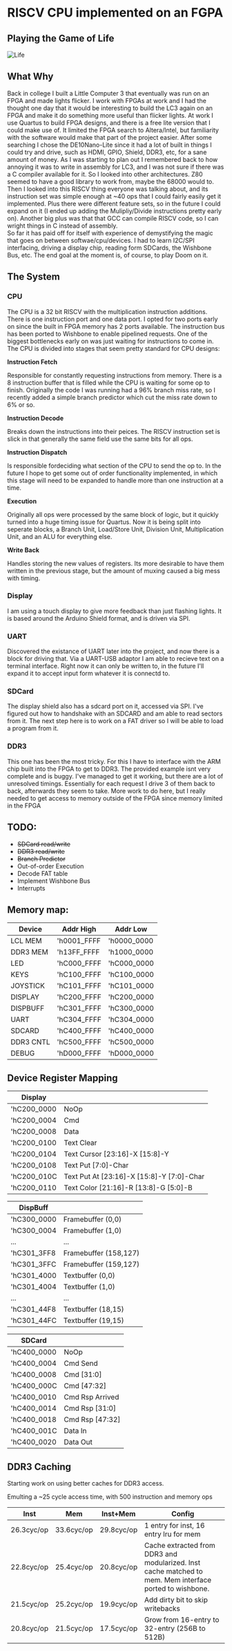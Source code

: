 

# RISCV CPU implemented on an FGPA

## Playing the Game of Life

![Life](life.gif)

## What Why

Back in college I built a Little Computer 3 that eventually was run on an FPGA and made lights flicker. I work with FPGAs at work and I had the thought one day that it would be interesting to build the LC3 again on an FPGA and make it do something more useful than flicker lights.
 At work I use Quartus to build FPGA designs, and there is a free lite version that I could make use of. It limited the FPGA search to Altera/Intel, but familiarity with the software would make that part of the project easier. After some searching I chose the DE10Nano-Lite since it had a lot of built in things I could try and drive, such as HDMI, GPIO, Shield, DDR3, etc, for a sane amount of money.
 As I was starting to plan out I remembered back to how annoying it was to write in assembly for LC3, and I was not sure if there was a C compiler available for it. So I looked into other architectures. Z80 seemed to have a good library to work from, maybe the 68000 would to. Then I looked into this RISCV thing everyone was talking about, and its instruction set was simple enough at ~40 ops that I could fairly easily get it implemented. Plus there were different feature sets, so in the future I could expand on it (I ended up adding the Mulipliy/Divide instructions pretty early on). Another big plus was that that GCC can compile RISCV code, so I can wright things in C instead of assembly.  
 So far it has paid off for itself with experience of demystifying the magic that goes on between softwae/cpu/devices. I had to learn I2C/SPI interfacing, driving a display chip, reading form SDCards, the Wishbone Bus, etc. 
 The end goal at the moment is, of course, to play Doom on it.

## The System

### CPU

The CPU is a 32 bit RISCV with the multiplication instruction additions. There is one instruction port and one data port. I opted for two ports early on since the built in FPGA memory has 2 ports available. The instruction bus has been ported to Wishbone to enable pipelined requests. One of the biggest bottlenecks early on was just waiting for instructions to come in. The CPU is divided into stages that seem pretty standard for CPU designs:

**Instruction Fetch**

Responsible for constantly requesting instructions from memory. There is a 8 instruction buffer that is filled while the CPU is waiting for some op to finish. Originally the code I was running had a 96% branch miss rate, so I recently added a simple branch predictor which cut the miss rate down to 6% or so.

**Instruction Decode**

Breaks down the instructions into their peices. The RISCV instruction set is slick in that generally the same field use the same bits for all ops.

**Instruction Dispatch**

Is responsible fordeciding what section of the CPU to send the op to. In the future I hope to get some out of order functionality implemented, in which this stage will need to be expanded to handle more than one instruction at a time.

**Execution**

Originally all ops were processed by the same block of logic, but it quickly turned into a huge timing issue for Quartus. Now it is being split into seperate blocks, a Branch Unit, Load/Store Unit, Division Unit, Multiplication Unit, and an ALU for everything else.

**Write Back**

Handles storing the new values of registers. Its more desirable to have them written in the previous stage, but the amount of muxing caused a big mess with timing.

### Display

I am using a touch display to give more feedback than just flashing lights. It is based around the Arduino Shield format, and is driven via SPI.

### UART

Discovered the existance of UART later into the project, and now there is a block for driving that. Via a UART-USB adaptor I am able to recieve text on a terminal interface. Right now it can only be written to, in the future I'll expand it to accept input form whatever it is connectd to.

### SDCard

The display shield also has a sdcard port on it, accessed via SPI. I've figured out how to handshake with an SDCARD and am able to read sectors from it. The next step here is to work on a FAT driver so I will be able to load a program from it.

### DDR3

This one has been the most tricky. For this I have to interface with the ARM chip built into the FPGA to get to DDR3. The provided example isnt very complete and is buggy. I've managed to get it working, but there are a lot of unresolved timings. Essentially for each request I drive 3 of them back to back, afterwards they seem to take. More work to do here, but I really needed to get access to memory outside of the FPGA since memory limited in the FPGA

## TODO:

 - ~~SDCard read/write~~
 - ~~DDR3 read/write~~
 - ~~Branch Predictor~~
 - Out-of-order Execution
 - Decode FAT table
 - Implement Wishbone Bus
 - Interrupts

## Memory map:

| Device    | Addr High   | Addr Low    |
| --        | --          | --          |
| LCL MEM   | 'h0001_FFFF | 'h0000_0000 |
| DDR3 MEM  | 'h13FF_FFFF | 'h1000_0000 |
| LED       | 'hC000_FFFF | 'hC000_0000 |
| KEYS      | 'hC100_FFFF | 'hC100_0000 |
| JOYSTICK  | 'hC101_FFFF | 'hC101_0000 |
| DISPLAY   | 'hC200_FFFF | 'hC200_0000 |
| DISPBUFF  | 'hC301_FFFF | 'hC300_0000 |
| UART      | 'hC304_FFFF | 'hC304_0000 |
| SDCARD    | 'hC400_FFFF | 'hC400_0000 |
| DDR3 CNTL | 'hC500_FFFF | 'hC500_0000 |
| DEBUG     | 'hD000_FFFF | 'hD000_0000 |

## Device Register Mapping

|Display ||
|--|--|
|'hC200_0000 | NoOp|
|'hC200_0004 | Cmd|
|'hC200_0008 | Data|
|'hC200_0100 | Text Clear|
|'hC200_0104 | Text Cursor [23:16]-X [15:8]-Y|
|'hC200_0108 | Text Put                       [7:0]-Char|
|'hC200_010C | Text Put At [23:16]-X [15:8]-Y [7:0]-Char|
|'hC200_0110 | Text Color  [21:16]-R [13:8]-G [5:0]-B |

|DispBuff ||
|--|--|
|'hC300_0000 | Framebuffer (0,0)|
|'hC300_0004 | Framebuffer (1,0)|
|...|...|
|'hC301_3FF8 | Framebuffer (158,127)|
|'hC301_3FFC | Framebuffer (159,127)|
|'hC301_4000 | Textbuffer  (0,0)|
|'hC301_4004 | Textbuffer  (1,0)|
|...|...|
|'hC301_44F8 | Textbuffer  (18,15)|
|'hC301_44FC | Textbuffer  (19,15)|

|SDCard ||
|--|--|
|'hC400_0000 | NoOp|
|'hC400_0004 | Cmd Send|
|'hC400_0008 | Cmd [31:0]|
|'hC400_000C | Cmd [47:32]|
|'hC400_0010 | Cmd Rsp Arrived|
|'hC400_0014 | Cmd Rsp [31:0]|
|'hC400_0018 | Cmd Rsp [47:32]|
|'hC400_001C | Data In|
|'hC400_0020 | Data Out|

## DDR3 Caching

Starting work on using better caches for DDR3 access.

Emulting a ~25 cycle access time, with 500 instruction and memory ops

| Inst       | Mem        | Inst+Mem   | Config |
| --         | --         | --         | -- |
| 26.3cyc/op | 33.6cyc/op | 29.8cyc/op | 1 entry for inst, 16 entry lru for mem|
| 22.8cyc/op | 25.4cyc/op | 20.8cyc/op | Cache extracted from DDR3 and modularized. Inst cache matched to mem. Mem interface ported to wishbone.
| 21.5cyc/op | 25.2cyc/op | 19.9cyc/op | Add dirty bit to skip writebacks
| 20.8cyc/op | 21.5cyc/op | 17.5cyc/op | Grow from 16-entry to 32-entry (256B to 512B)
